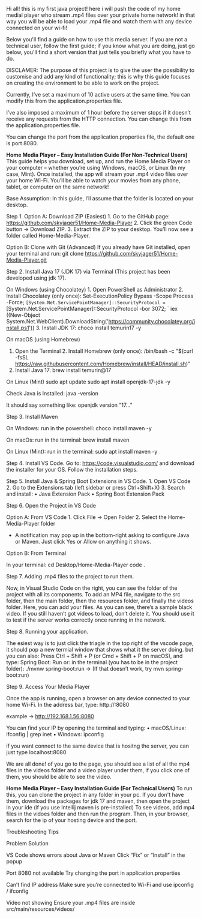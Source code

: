 Hi all! this is my first java project! here i will push the code of my home medial player who stream .mp4 files over your private home network!
in that way you will be able to load your .mp4 file and watch them with any device connected on your wi-fi! 

Below you'll find a guide on how to use this media server. If you are not a technical user, follow the first guide; if you know what you are doing, just go below, you'll find a short version that just tells you briefly what you have to do.

DISCLAMER: The purpose of this project is to give the user the possibility to customise and add any kind of functionality; this is why this guide focuses on creating the environment to be able to work on the project.

Currently, I’ve set a maximum of 10 active users at the same time. You can modify this from the application.properties file.

I’ve also imposed a maximum of 1 hour before the server stops if it doesn’t receive any requests from the HTTP connection. You can change this from the application.properties file.

You can change the port from the application.properties file, the default one is port 8080.

******Home Media Player – Easy Installation Guide (For Non-Technical Users)******
This guide helps you download, set up, and run the Home Media Player on your computer – whether you’re using Windows, macOS, or Linux (In my case, Mint).
Once installed, the app will stream your .mp4 video files over your home Wi-Fi. You’ll be able to watch your movies from any phone, tablet, or computer on the same network!

Base Assumption: In this guide, I’ll assume that the folder is located on your desktop.

Step 1.
Option A: Download ZIP (Easiest)
	1.	Go to the GitHub page: https://github.com/skyjager51/Home-Media-Player
	2.	Click the green Code button → Download ZIP.
	3.	Extract the ZIP to your desktop. You’ll now see a folder called Home-Media-Player.

Option B: Clone with Git (Advanced)
  If you already have Git installed, open your terminal and run: 
    git clone https://github.com/skyjager51/Home-Media-Player.git


Step 2.
Install Java 17 (JDK 17) via Terminal (This project has been developed using jdk 17).

 On Windows (using Chocolatey)
	1.	Open PowerShell as Administrator
	2.	Install Chocolatey (only once):
    Set-ExecutionPolicy Bypass -Scope Process -Force; `
    [System.Net.ServicePointManager]::SecurityProtocol = `
    [System.Net.ServicePointManager]::SecurityProtocol -bor 3072; `
    iex ((New-Object System.Net.WebClient).DownloadString('https://community.chocolatey.org/install.ps1'))
  3.	Install JDK 17:
    choco install temurin17 -y


  On macOS (using Homebrew)
  1.	Open the Terminal
	2.	Install Homebrew (only once):
    /bin/bash -c "$(curl -fsSL https://raw.githubusercontent.com/Homebrew/install/HEAD/install.sh)"
  3.	Install Java 17:
     brew install temurin@17


  On Linux (Mint)
  sudo apt update
  sudo apt install openjdk-17-jdk -y


  Check Java is Installed:
  java -version

  It should say something like: openjdk version "17..."


Step 3.
Install Maven

On Windows:
run in the powershell:
  choco install maven -y


On macOs:
run in the terminal:
  brew install maven

  
On Linux (Mint):
run in the terminal:
  sudo apt install maven -y


Step 4.
Install VS Code.
Go to: https://code.visualstudio.com/ and download the installer for your OS. Follow the installation steps.


Step 5.
Install Java & Spring Boot Extensions in VS Code.
	1.	Open VS Code
	2.	Go to the Extensions tab (left sidebar or press Ctrl+Shift+X)
	3.	Search and install:
  	•	Java Extension Pack
  	•	Spring Boot Extension Pack


Step 6.
Open the Project in VS Code

Option A: From VS Code
	1.	Click File → Open Folder
	2.	Select the Home-Media-Player folder

* A notification may pop up in the bottom-right asking to configure Java or Maven. Just click Yes or Allow on anything it shows.

Option B: From Terminal

In your terminal:
  cd Desktop/Home-Media-Player
  code .


Step 7.
Adding .mp4 files to the project to run them.

Now, in Visual Studio Code on the right, you can see the folder of the project with all its components. To add an MP4 file, navigate to the src folder, then the main folder, then the resources folder, and finally the videos folder. Here, you can add your files. As you can see, there’s a sample black video. If you still haven’t got videos to load, don’t delete it. You should use it to test if the server works correctly once running in the network.


Step 8.
Running your application.

The esiest way is to just click the triagle in the top right of the vscode page, it should pop a new termial window that shows what it the server doing.
but you can also:
  Press Ctrl + Shift + P (or Cmd + Shift + P on macOS), and type: Spring Boot: Run
or:
  in the terminal (you has to be in the project folder): ./mvnw spring-boot:run -> (If that doesn’t work, try mvn spring-boot:run)


Step 9.
Access Your Media Player

Once the app is running, open a browser on any device connected to your home Wi-Fi.
In the address bar, type:
  http://<your-computer-ip>:8080

  example -> http://192.168.1.56:8080

You can find your IP by opening the terminal and typing:
  •	macOS/Linux: ifconfig | grep inet
	•	Windows: ipconfig

if you want connect to the same device that is hositng the server, you can just type localhost:8080


We are all done! of you go to the page, you should see a list of all the mp4 files in the videos folder and a video player under them, if you click one of them, you should 
be able to see the video.


******Home Media Player – Easy Installation Guide (For Technical Users)******
To run this, you can clone the project in any folder in your pc.
If you don't have them, download the packages for jdk 17 and maven, then open the project in your ide (if you use Intellij maven is pre-installed)
To see videos, add mp4 files in the vidoes folder and then run the program. Then, in your browser, search for the ip of your hosting device and the port.


Troubleshooting Tips

Problem                                              Solution

VS Code shows errors about Java or Maven             Click “Fix” or “Install” in the popup

Port 8080 not available                              Try changing the port in application.properties

Can’t find IP address                                Make sure you’re connected to Wi-Fi and use ipconfig / ifconfig

Video not showing                                    Ensure your .mp4 files are inside src/main/resources/videos/


